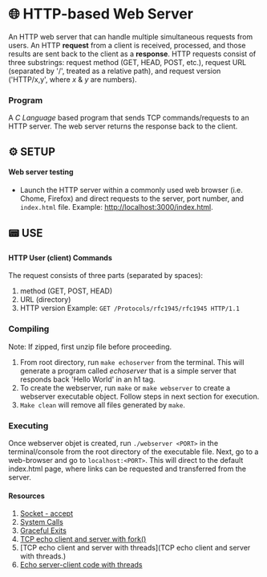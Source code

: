 # 🌐 HTTP-based Web Server
An HTTP web server that can handle multiple simultaneous requests from users. An HTTP **request** from a client is received, processed, and those results are sent back to the client as a **response**. HTTP requests consist of three substrings: request method (GET, HEAD, POST, etc.), request URL (separated by '/', treated as a relative path), and request version ('HTTP/x,y', where *x* & *y* are numbers).

### Program
A *C Language* based program that sends TCP commands/requests to an HTTP server. The web server returns the response back to the client.

## ⚙️ SETUP
#### Web server testing
  - Launch the HTTP server within a commonly used web browser (i.e. Chome, Firefox) and direct requests to the server, port number, and `index.html` file. Example: [http://localhost:3000/index.html](http://localhost:3000/index.html).

## 📟 USE
#### HTTP User (client) Commands
The request consists of three parts (separated by spaces):
1. method (GET, POST, HEAD)
2. URL (directory)
3. HTTP version
Example: `GET /Protocols/rfc1945/rfc1945 HTTP/1.1`

### Compiling
  Note: If zipped, first unzip file before proceeding.
  1. From root directory, run `make echoserver` from the terminal. This will generate a program called *echoserver* that is a simple server that responds back 'Hello World' in an h1 tag.
  2. To create the webserver, run `make` or `make webserver` to create a webserver executable object. Follow steps in next section for execution.
  3. `Make clean` will remove all files generated by `make`.

### Executing
  Once webserver objet is created, run `./webserver <PORT>` in the terminal/console from the root directory of the executable file. Next, go to a web-browser and go to `localhost:<PORT>`. This will direct to the default index.html page, where links can be requested and transferred from the server.  

#### Resources
1. [Socket - accept](https://man7.org/linux/man-pages/man2/accept.2.html)
2. [System Calls](http://codewiki.wikidot.com/c:system-calls:open)
3. [Graceful Exits](https://www.systutorials.com/catching-the-signal-sent-by-kill-in-c-on-linux/)
4. [TCP echo client and server with fork()](http://www.cs.dartmouth.edu/~campbell/cs50/socketprogramming.html)
5. [TCP echo client and server with threads](TCP echo client and server
with threads.)
6. [Echo server-client code with threads](http://www.csc.villanova.edu/~mdamian/sockets/echoC.htm)